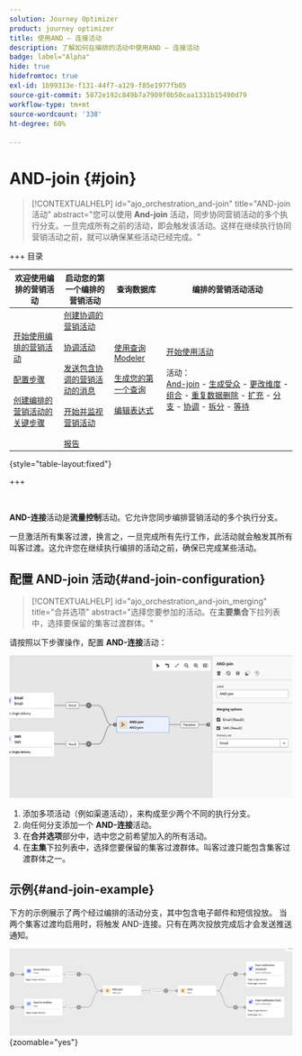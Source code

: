 ```yaml
---
solution: Journey Optimizer
product: journey optimizer
title: 使用AND — 连接活动
description: 了解如何在编排的活动中使用AND — 连接活动
badge: label="Alpha"
hide: true
hidefromtoc: true
exl-id: 1b99313e-f131-44f7-a129-f85e1977fb05
source-git-commit: 5872e192c849b7a7909f0b50caa1331b15490d79
workflow-type: tm+mt
source-wordcount: '338'
ht-degree: 60%

---
```


# AND-join {#join}

>[!CONTEXTUALHELP]
>id="ajo_orchestration_and-join"
>title="AND-join 活动"
>abstract="您可以使用 **And-join** 活动，同步协同营销活动的多个执行分支。一旦完成所有之前的活动，即会触发该活动。这样在继续执行协同营销活动之前，就可以确保某些活动已经完成。"

+++ 目录

| 欢迎使用编排的营销活动 | 启动您的第一个编排的营销活动 | 查询数据库  | 编排的营销活动活动 |
|---|---|---|---|
| [开始使用编排的营销活动](../gs-orchestrated-campaigns.md)<br/><br/>[配置步骤](../configuration-steps.md)<br/><br/>[创建编排的营销活动的关键步骤](../gs-campaign-creation.md) | [创建协调的营销活动](../create-orchestrated-campaign.md)<br/><br/>[协调活动](../orchestrate-activities.md)<br/><br/>[发送包含协调的营销活动的消息](../send-messages.md)<br/><br/>[开始并监视营销活动](../start-monitor-campaigns.md)<br/><br/>[报告](../reporting-campaigns.md) | [使用查询Modeler](../orchestrated-rule-builder.md)<br/><br/>[生成您的第一个查询](../build-query.md)<br/><br/>[编辑表达式](../edit-expressions.md) | [开始使用活动](about-activities.md)<br/><br/>活动：<br/>[And-join](and-join.md) - [生成受众](build-audience.md) - [更改维度](change-dimension.md) - [组合](combine.md) - [重复数据删除](deduplication.md) - [扩充](enrichment.md) - [分支](fork.md) - [协调](reconciliation.md) - [拆分](split.md) - [等待](wait.md) |

{style="table-layout:fixed"}

+++

<br/>

**AND-连接**&#x200B;活动是&#x200B;**流量控制**&#x200B;活动。它允许您同步编排营销活动的多个执行分支。

一旦激活所有集客过渡，换言之，一旦完成所有先行工作，此活动就会触发其所有叫客过渡。这允许您在继续执行编排的活动之前，确保已完成某些活动。

## 配置 AND-join 活动{#and-join-configuration}

>[!CONTEXTUALHELP]
>id="ajo_orchestration_and-join_merging"
>title="合并选项"
>abstract="选择您要参加的活动。在&#x200B;**主要集合**&#x200B;下拉列表中，选择要保留的集客过渡群体。"

请按照以下步骤操作，配置 **AND-连接**&#x200B;活动：

![](../assets/workflow-andjoin.png)

1. 添加多项活动（例如渠道活动），来构成至少两个不同的执行分支。
1. 向任何分支添加一个 **AND-连接**&#x200B;活动。
1. 在&#x200B;**合并选项**&#x200B;部分中，选中您之前希望加入的所有活动。
1. 在&#x200B;**主集**&#x200B;下拉列表中，选择您要保留的集客过渡群体。叫客过渡只能包含集客过渡群体之一。

## 示例{#and-join-example}

下方的示例展示了两个经过编排的活动分支，其中包含电子邮件和短信投放。 当两个集客过渡均启用时，将触发 AND-连接。只有在两次投放完成后才会发送推送通知。

![](../assets/workflow-andjoin-example.png){zoomable="yes"}
